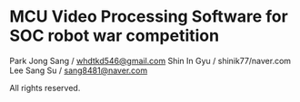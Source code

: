 # MCU Video Processing Software for SOC robot war competition

Park Jong Sang / whdtkd546@gmail.com
Shin In Gyu / shinik77/naver.com
Lee Sang Su / sang8481@naver.com

All rights reserved.
